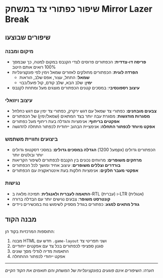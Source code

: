 # שיפור כפתורי צד במשחק Mirror Lazer Break

## שיפורים שבוצעו

### מיקום ומבנה
- **פריסה דו-צדדית**: הכפתורים פרוסים לצדי הקנבס במקום למטה, כך שבמסך 100% רואים אותם היטב
- **הפרדה לוגית**: הכפתורים מחולקים לאזורים שמאל וימין לפי פונקציונליות
  - **שמאל**: התחל, עצור, אפס שלב, הוראות
  - **ימין**: שלב הבא, שלב קודם, קול פועל/כבוי
- **עיצוב רספונסיבי**: במסכים קטנים הכפתורים מוצגים מעל ומתחת לקנבס

### עיצוב ויזואלי
- **צבעים מובחנים**: כפתורי צד שמאל עם דגש ירקרק, כפתורי צד ימין עם דגש כחלחל
- **מסגרות מודגשות**: מסגרת עבה יותר בצד המתאים (שמאל/ימין) של הכפתורים
- **אפקטים בריחוף**: אנימציות והגדלה בעת ריחוף מעל כפתורים
- **אפקט מיוחד לכפתור התחלה**: אנימציית הבהוב ייחודית לכפתור התחלה להדגשה

### ביצועים וחוויית משתמש
- **הגדלה במסכים גדולים**: במסכי דסקטופ גדולים (מעל 1200px) הכפתורים גדולים יותר ובולטים יותר
- **מרחקים משופרים**: מרווחים נכונים בין הקנבס לכפתורים לשיפור הקריאות
- **בורדרים וצללים משופרים**: עיצוב אחיד ומושך לכל הכפתורים
- **אפקטי מעבר חלקים**: אנימציות חלקות בעת אינטראקציה עם הכפתורים

### נגישות
- **התאמה לעברית ולאנגלית**: תמיכה מלאה ב-RTL (עברית) ו-LTR (אנגלית) 
- **קונטרסט משופר**: צבעים נגישים יותר עם הבדלה ברורה
- **גודל מתאים למגע**: כפתורים בגודל מספיק לשימוש נוח במכשירים ניידים

## מבנה הקוד
התוספות המרכזיות בקוד הן:
1. מבנה HTML חדש עם `.game-layout` ושני תפריטי צד
2. סגנון ספציפי לכפתורים בכל צד עם אפקטים ייחודיים
3. התאמות מדיה לגדלי מסך שונים
4. אפקט ייחודי לכפתור ההתחלה

---
*הערה: השיפורים אינם פוגעים בפונקציונליות של המשחק והם תואמים את הקוד הקיים*
